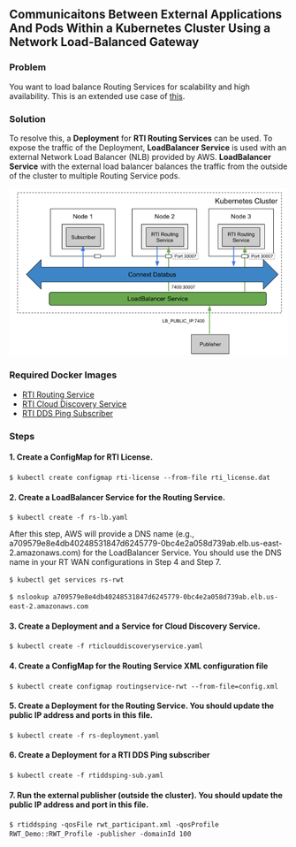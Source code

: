 ## Communicaitons Between External Applications And Pods Within a Kubernetes Cluster Using a Network Load-Balanced Gateway

### Problem

You want to load balance Routing Services for scalability and high availability. This is an extended use case of [this](../routingservice_rwt). 

### Solution

To resolve this, a **Deployment** for **RTI Routing Services** can be used. To expose the traffic of the Deployment, **LoadBalancer Service** is used with an external Network Load Balancer (NLB) provided by AWS. **LoadBalancer Service** with the external load balancer balances the traffic from the outside of the cluster to multiple Routing Service pods. 

![Load Balancing Routing Services with Real-time WAN Transport](routingservice_rwt_lb.png)

### Required Docker Images
- [RTI Routing Service](../dockerfiles/rti_routingservice)
- [RTI Cloud Discovery Service](../dockerfiles/rti_clouddiscoveryservice)
- [RTI DDS Ping Subscriber](../dockerfiles/rti_ddsping_sub)

### Steps

#### 1. Create a ConfigMap for RTI License.
`$ kubectl create configmap rti-license --from-file rti_license.dat`

#### 2. Create a LoadBalancer Service for the Routing Service. 
`$ kubectl create -f rs-lb.yaml`

After this step, AWS will provide a DNS name (e.g., a709579e8e4db40248531847d6245779-0bc4e2a058d739ab.elb.us-east-2.amazonaws.com) for the LoadBalancer Service. You should use the DNS name in your RT WAN configurations in Step 4 and Step 7.

`$ kubectl get services rs-rwt`

`$ nslookup a709579e8e4db40248531847d6245779-0bc4e2a058d739ab.elb.us-east-2.amazonaws.com`

#### 3. Create a Deployment and a Service for Cloud Discovery Service.
`$ kubectl create -f rticlouddiscoveryservice.yaml`

#### 4. Create a ConfigMap for the Routing Service XML configuration file
`$ kubectl create configmap routingservice-rwt --from-file=config.xml`

#### 5. Create a Deployment for the Routing Service. You should update the public IP address and ports in this file. 
`$ kubectl create -f rs-deployment.yaml`

#### 6. Create a Deployment for a RTI DDS Ping subscriber
`$ kubectl create -f rtiddsping-sub.yaml`

#### 7. Run the external publisher (outside the cluster). You should update the public IP address and port in this file.
`$ rtiddsping -qosFile rwt_participant.xml -qosProfile RWT_Demo::RWT_Profile -publisher -domainId 100`

